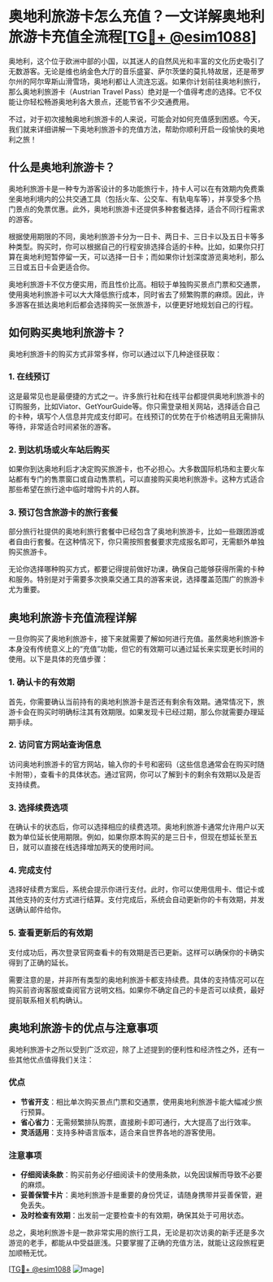 # 奥地利旅游卡怎么充值？一文详解奥地利旅游卡充值全流程[[TG💪+ @esim1088](https://t.me/s/esim1088)]

奥地利，这个位于欧洲中部的小国，以其迷人的自然风光和丰富的文化历史吸引了无数游客。无论是维也纳金色大厅的音乐盛宴、萨尔茨堡的莫扎特故居，还是蒂罗尔州的阿尔卑斯山滑雪场，奥地利都让人流连忘返。如果你计划前往奥地利旅行，那么奥地利旅游卡（Austrian Travel Pass）绝对是一个值得考虑的选择。它不仅能让你轻松畅游奥地利各大景点，还能节省不少交通费用。

不过，对于初次接触奥地利旅游卡的人来说，可能会对如何充值感到困惑。今天，我们就来详细讲解一下奥地利旅游卡的充值方法，帮助你顺利开启一段愉快的奥地利之旅！

## 什么是奥地利旅游卡？

奥地利旅游卡是一种专为游客设计的多功能旅行卡，持卡人可以在有效期内免费乘坐奥地利境内的公共交通工具（包括火车、公交车、有轨电车等），并享受多个热门景点的免票优惠。此外，奥地利旅游卡还提供多种套餐选择，适合不同行程需求的游客。

根据使用期限的不同，奥地利旅游卡分为一日卡、两日卡、三日卡以及五日卡等多种类型。购买时，你可以根据自己的行程安排选择合适的卡种。比如，如果你只打算在奥地利短暂停留一天，可以选择一日卡；而如果你计划深度游览奥地利，那么三日或五日卡会更适合你。

奥地利旅游卡不仅方便实用，而且性价比高。相较于单独购买景点门票和交通票，使用奥地利旅游卡可以大大降低旅行成本，同时省去了频繁购票的麻烦。因此，许多游客在抵达奥地利后都会选择购买一张旅游卡，以便更好地规划自己的行程。

## 如何购买奥地利旅游卡？

奥地利旅游卡的购买方式非常多样，你可以通过以下几种途径获取：

### 1. 在线预订

这是最常见也是最便捷的方式之一。许多旅行社和在线平台都提供奥地利旅游卡的订购服务，比如Viator、GetYourGuide等。你只需登录相关网站，选择适合自己的卡种，填写个人信息并完成支付即可。在线预订的优势在于价格透明且无需排队等待，非常适合时间紧张的游客。

### 2. 到达机场或火车站后购买

如果你到达奥地利后才决定购买旅游卡，也不必担心。大多数国际机场和主要火车站都有专门的售票窗口或自动售票机，可以直接购买奥地利旅游卡。这种方式适合那些希望在旅行途中临时增购卡片的人群。

### 3. 预订包含旅游卡的旅行套餐

部分旅行社提供的奥地利旅行套餐中已经包含了奥地利旅游卡，比如一些跟团游或者自由行套餐。在这种情况下，你只需按照套餐要求完成报名即可，无需额外单独购买旅游卡。

无论你选择哪种购买方式，都要记得提前做好功课，确保自己能够获得所需的卡种和服务。特别是对于需要多次换乘交通工具的游客来说，选择覆盖范围广的旅游卡尤为重要。

## 奥地利旅游卡充值流程详解

一旦你购买了奥地利旅游卡，接下来就需要了解如何进行充值。虽然奥地利旅游卡本身没有传统意义上的“充值”功能，但它的有效期可以通过延长来实现更长时间的使用。以下是具体的充值步骤：

### 1. 确认卡的有效期

首先，你需要确认当前持有的奥地利旅游卡是否还有剩余有效期。通常情况下，旅游卡会在购买时明确标注其有效期限。如果发现卡已经过期，那么你就需要办理延期手续。

### 2. 访问官方网站查询信息

访问奥地利旅游卡的官方网站，输入你的卡号和密码（这些信息通常会在购买时随卡附带），查看卡的具体状态。通过官网，你可以了解到卡的剩余有效期以及是否支持续费。

### 3. 选择续费选项

在确认卡的状态后，你可以选择相应的续费选项。奥地利旅游卡通常允许用户以天数为单位延长使用期限。例如，如果你原本购买的是三日卡，但现在想延长至五日，就可以直接在线选择增加两天的使用时间。

### 4. 完成支付

选择好续费方案后，系统会提示你进行支付。此时，你可以使用信用卡、借记卡或其他支持的支付方式进行结算。支付完成后，系统会自动更新你的卡有效期，并发送确认邮件给你。

### 5. 查看更新后的有效期

支付成功后，再次登录官网查看卡的有效期是否已更新。这样可以确保你的卡确实得到了正确的延长。

需要注意的是，并非所有类型的奥地利旅游卡都支持续费。具体的支持情况可以在购买前咨询客服或查阅官方说明文档。如果你不确定自己的卡是否可以续费，最好提前联系相关机构确认。

## 奥地利旅游卡的优点与注意事项

奥地利旅游卡之所以受到广泛欢迎，除了上述提到的便利性和经济性之外，还有一些其他优点值得我们关注：

### 优点

- **节省开支**：相比单次购买景点门票和交通票，使用奥地利旅游卡能大幅减少旅行预算。
- **省心省力**：无需频繁排队购票，直接刷卡即可通行，大大提高了出行效率。
- **灵活适用**：支持多种语言版本，适合来自世界各地的游客使用。

### 注意事项

- **仔细阅读条款**：购买前务必仔细阅读卡的使用条款，以免因误解而导致不必要的麻烦。
- **妥善保管卡片**：奥地利旅游卡是重要的身份凭证，请随身携带并妥善保管，避免丢失。
- **及时检查有效期**：出发前一定要检查卡的有效期，确保其处于可用状态。

总之，奥地利旅游卡是一款非常实用的旅行工具，无论是初次访奥的新手还是多次游览的老手，都能从中受益匪浅。只要掌握了正确的充值方法，就能让这段旅程更加顺畅无忧。

[[TG💪+ @esim1088](https://t.me/s/esim1088) ![Image](https://i.postimg.cc/4NQfJmqS/Snipaste-2025-05-13-00-14-12.png)]